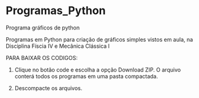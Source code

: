 # Programas_Python
Programa gráficos de python

Programas em Python para  criação de gráficos simples vistos em aula, na Disciplina Físcia IV e Mecânica Clássica I

PARA BAIXAR OS CODIGOS:

1. Clique no botão code e escolha a opção Download ZIP. O arquivo conterá todos os programas em uma pasta compactada.

2. Descompacte os arquivos.
